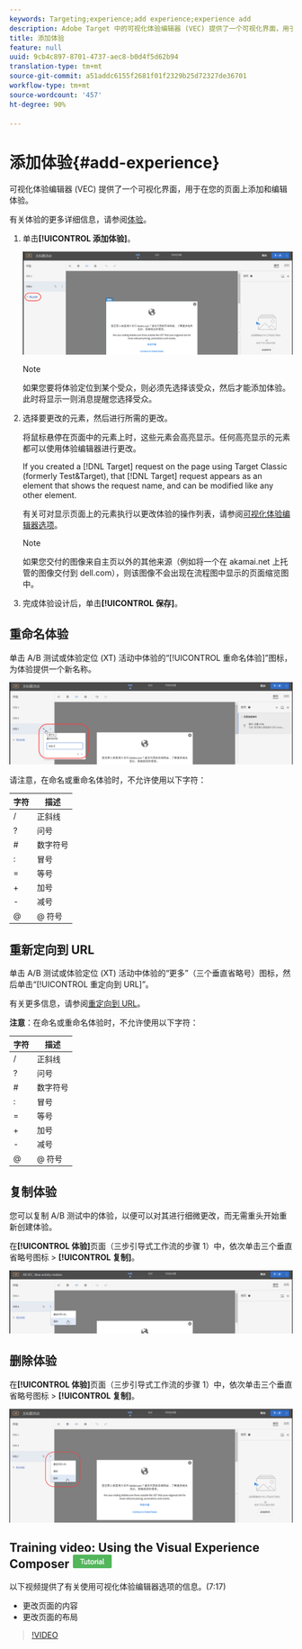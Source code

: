 ```yaml
---
keywords: Targeting;experience;add experience;experience add
description: Adobe Target 中的可视化体验编辑器 (VEC) 提供了一个可视化界面，用于编辑您页面上的体验。
title: 添加体验
feature: null
uuid: 9cb4c897-8701-4737-aec8-b0d4f5d62b94
translation-type: tm+mt
source-git-commit: a51addc6155f2681f01f2329b25d72327de36701
workflow-type: tm+mt
source-wordcount: '457'
ht-degree: 90%

---
```



# 添加体验{#add-experience}

可视化体验编辑器 (VEC) 提供了一个可视化界面，用于在您的页面上添加和编辑体验。

有关体验的更多详细信息，请参阅[体验](../../../c-experiences/experiences.md#concept_A2E10F6AFB3D4AEAB6951EE14688848D)。

1. 单击&#x200B;**[!UICONTROL 添加体验]**。

   ![“添加体验”选项](/help/c-activities/t-test-ab/t-test-create-ab/assets/add-experience.png)

   >[!NOTE]
   >
   >如果您要将体验定位到某个受众，则必须先选择该受众，然后才能添加体验。此时将显示一则消息提醒您选择受众。

1. 选择要更改的元素，然后进行所需的更改。

   将鼠标悬停在页面中的元素上时，这些元素会高亮显示。任何高亮显示的元素都可以使用体验编辑器进行更改。

   If you created a [!DNL Target] request on the page using Target Classic (formerly Test&amp;Target), that [!DNL Target] request appears as an element that shows the request name, and can be modified like any other element.

   有关可对显示页面上的元素执行以更改体验的操作列表，请参阅[可视化体验编辑器选项](/help/c-experiences/c-visual-experience-composer/viztarget-options.md)。


   >[!NOTE]
   >
   >如果您交付的图像来自主页以外的其他来源（例如将一个在 akamai.net 上托管的图像交付到 dell.com），则该图像不会出现在流程图中显示的页面缩览图中。

1. 完成体验设计后，单击&#x200B;**[!UICONTROL 保存]**。

## 重命名体验

单击 A/B 测试或体验定位 (XT) 活动中体验的“[!UICONTROL 重命名体验]”图标，为体验提供一个新名称。

![重命名体验](/help/c-activities/t-test-ab/t-test-create-ab/assets/rename-experience.png)

请注意，在命名或重命名体验时，不允许使用以下字符：

| 字符 | 描述 |
|--- |--- |
| / | 正斜线 |
| ? | 问号 |
| # | 数字符号 |
| : | 冒号 |
| = | 等号 |
| + | 加号 |
| - | 减号 |
| @ | @ 符号 |

## 重新定向到 URL

单击 A/B 测试或体验定位 (XT) 活动中体验的“更多”（三个垂直省略号）图标，然后单击“[!UICONTROL 重定向到 URL]”。

有关更多信息，请参阅[重定向到 URL](/help/c-experiences/c-visual-experience-composer/redirect-offer.md)。

**注意**：在命名或重命名体验时，不允许使用以下字符：

| 字符 | 描述 |
|--- |--- |
| / | 正斜线 |
| ? | 问号 |
| # | 数字符号 |
| : | 冒号 |
| = | 等号 |
| + | 加号 |
| - | 减号 |
| @ | @ 符号 |

## 复制体验

您可以复制 A/B 测试中的体验，以便可以对其进行细微更改，而无需重头开始重新创建体验。

在&#x200B;**[!UICONTROL 体验]**&#x200B;页面（三步引导式工作流的步骤 1）中，依次单击三个垂直省略号图标 > **[!UICONTROL 复制]**。

![复制体验选项](/help/c-activities/t-test-ab/t-test-create-ab/assets/duplicate-experience.png)

## 删除体验

在&#x200B;**[!UICONTROL 体验]**&#x200B;页面（三步引导式工作流的步骤 1）中，依次单击三个垂直省略号图标 > **[!UICONTROL 复制]**。

![删除体验选项](/help/c-activities/t-test-ab/t-test-create-ab/assets/delete-experience.png)

## Training video: Using the Visual Experience Composer ![Tutorial badge](/help/assets/tutorial.png)

以下视频提供了有关使用可视化体验编辑器选项的信息。(7:17)

* 更改页面的内容
* 更改页面的布局

>[!VIDEO](https://video.tv.adobe.com/v/17399)

